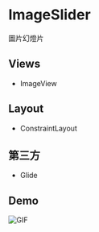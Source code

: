 # ImageSlider
圖片幻燈片

## Views
* ImageView

## Layout
* ConstraintLayout

## 第三方
* Glide

## Demo 

![GIF](ImageSlider_Demo.gif)
